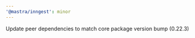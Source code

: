 ```yaml
---
'@mastra/inngest': minor
---
```


Update peer dependencies to match core package version bump (0.22.3)
